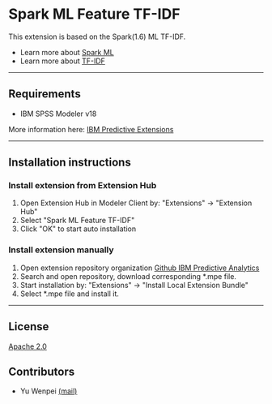 # Spark ML Feature TF-IDF

This extension is based on the Spark(1.6) ML TF-IDF. 

- Learn more about [Spark ML](http://spark.apache.org/docs/1.6.0/mllib-guide.html)
- Learn more about [TF-IDF](http://spark.apache.org/docs/1.6.0/ml-features.html#tf-idf-hashingtf-and-idf)

---
Requirements
----
- IBM SPSS Modeler v18

More information here: [IBM Predictive Extensions](https://developer.ibm.com/predictiveanalytics/downloads/)

---
Installation instructions
----

### Install extension from Extension Hub
1. Open Extension Hub in Modeler Client by: "Extensions" -> "Extension Hub"
2. Select "Spark ML Feature TF-IDF"
3. Click "OK" to start auto installation

### Install extension manually
1. Open extension repository organization [Github IBM Predictive Analytics](https://github.com/IBMPredictiveAnalytics)
2. Search and open repository, download corresponding *.mpe file.
3. Start installation by: "Extensions" -> "Install Local Extension Bundle"
4. Select *.mpe file and install it.

---
License
----

[Apache 2.0](http://www.apache.org/licenses/LICENSE-2.0.html)


Contributors
----
 - Yu Wenpei [(mail)](yuwenp@cn.ibm.com)

